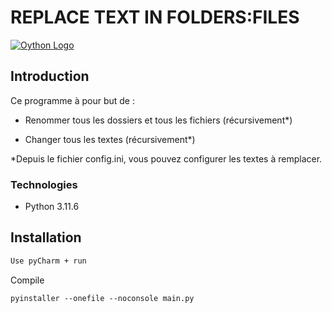 # REPLACE TEXT IN FOLDERS:FILES
[![Oython Logo](https://www.vectorlogo.zone/logos/python/python-vertical.svg)](https://www.python.org/)
## Introduction

Ce programme à pour but de :

- Renommer tous les dossiers et tous les fichiers (récursivement*)

- Changer tous les textes (récursivement*)

*Depuis le fichier config.ini, vous pouvez configurer les textes à remplacer.



### Technologies
- Python 3.11.6

## Installation
``` bash
Use pyCharm + run
```

Compile
```
pyinstaller --onefile --noconsole main.py
```

